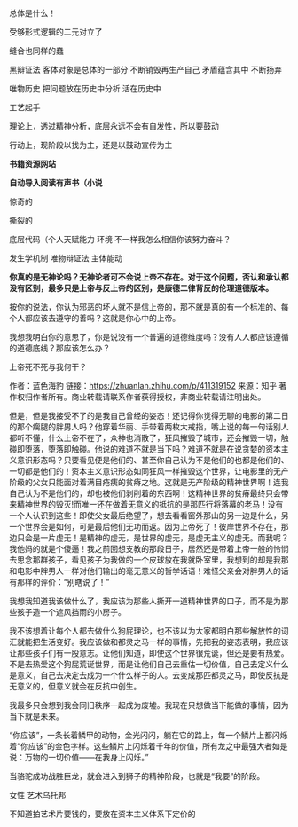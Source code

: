 

总体是什么！

受够形式逻辑的二元对立了

缝合也同样的蠢

黑辩证法 客体对象是总体的一部分 不断销毁再生产自己 矛盾蕴含其中 不断扬弃



唯物历史 把问题放在历史中分析 活在历史中



工艺起手

理论上，透过精神分析，底层永远不会有自发性，所以要鼓动

行动上，现阶段以找为主，还是以鼓动宣传为主





**书籍资源网站**

**自动导入阅读有声书（小说**











惊奇的

撕裂的



底层代码（个人天赋能力 环境 不一样我怎么相信你该努力奋斗？

发生学机制 唯物辩证法 主体能动











**你真的是无神论吗？无神论者可不会说上帝不存在。对于这个问题，否认和承认都没有区别，最多只是上帝与反上帝的区别，是康德二律背反的伦理道德版本。**

按你的说法，你认为邪恶的坏人就不是信上帝的，那不就是真的有一个标准的、每个人都应该去遵守的善吗？这就是你心中的上帝。

我想我明白你的意思了，你是说没有一个普遍的道德维度吗？没有人人都应该遵循的道德底线？那应该怎么办？

上帝死不死与我何干？





作者：蓝色海豹
链接：https://zhuanlan.zhihu.com/p/411319152
来源：知乎
著作权归作者所有。商业转载请联系作者获得授权，非商业转载请注明出处。



但是，但是我接受不了的是我自己曾经的姿态！还记得你觉得无聊的电影的第二日的那个瘸腿的胖男人吗？他穿着华丽、手带着两枚大戒指，嘴上说的每一句话别人都听不懂，什么上帝不在了，众神也消散了，狂风摧毁了城市，还会摧毁一切，触碰即堕落，堕落即触碰。他说的难道不就是当下吗？难道不就是在说贪婪的资本主义意识形态吗？只要看见便是他们的、甚至你自己认为不是他们的也都是他们的、一切都是他们的！资本主义意识形态如同狂风一样摧毁这个世界，让电影里的无产阶级的父女只能面对着满目疮痍的贫瘠之地。这就是无产阶级的精神世界啊！连我自己认为不是他们的，却也被他们剥削着的东西啊！这精神世界的贫瘠最终只会带来精神世界的毁灭!而唯一还在做着无意义的抵抗的是那匹行将落幕的老马！没有一个人认识到这些！即使父女最后绝望了，想去看看窗外那山的另一边是什么，另一个世界会是如何，可是最后他们无功而返。因为上帝死了！彼岸世界不存在，那边只会是一片虚无！是精神的虚无，是世界的虚无，是虚无主义的虚无。而我呢？我他妈的就是个傻逼！我之前回想支教的那段日子，居然还是带着上帝一般的怜悯去思念那群孩子，看见孩子为我做的一个皮球放在我就卧室里，我想到的却是我那和电影中胖男人一样对他们输出的毫无意义的哲学话语！难怪父亲会对胖男人的话有那样的评价：“别瞎说了！”



我想我知道我该做什么了，我应该为那些人撕开一道精神世界的口子，而不是为那些孩子造一个遮风挡雨的小房子。

我不该想着让每个人都去做什么狗屁理论，也不该以为大家都明白那些解放性的词汇就能把生活变好。我应该做和都灵之马一样的事情，先把我的姿态表明，我应该让那些孩子们有一股意志。让他们知道，即使这个世界很荒诞，但还是要有热爱。不是去热爱这个狗屁荒诞世界，而是让他们自己去重估一切价值，自己去定义什么是意义，自己去决定去成为一个什么样子的人。去变成那匹都灵之马，即使反抗是无意义的，但意义就会在反抗中创生。

我最多只会想到我会同旧秩序一起成为废墟。我现在只想做当下能做的事情，因为当下就是未来。





“你应该”，一条长着鳞甲的动物，金光闪闪，躺在它的路上，每一个鳞片上都闪烁着“你应该”的金色字样。这些鳞片上闪烁着千年的价值，所有龙之中最强大者如是说：万物的一切价值——在我身上闪烁。”

当骆驼成功战胜巨龙，就会进入到狮子的精神阶段，也就是“我要”的阶段。





女性 艺术乌托邦

不知道拍艺术片要钱的，要放在资本主义体系下定价的
















